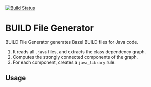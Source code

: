 [![Build Status](http://ci.bazel.io/buildStatus/icon?job=BUILD_file_generator)](http://ci.bazel.io/job/BUILD_file_generator)

# BUILD File Generator

BUILD File Generator generates Bazel BUILD files for Java code.

1. It reads all `.java` files, and extracts the class dependency graph.
2. Computes the strongly connected components of the graph.
3. For each component, creates a `java_library` rule.

## Usage
